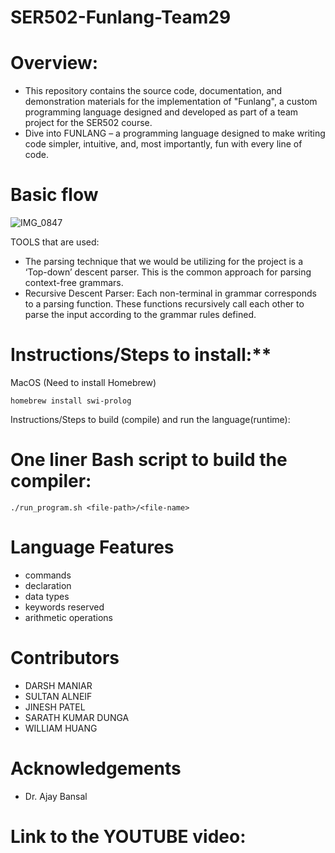 # SER502-Funlang-Team29
# **Overview:**
- This repository contains the source code, documentation, and demonstration materials for the implementation of "Funlang", a custom programming language designed and developed as part of a team project for the SER502 course.
- Dive into FUNLANG – a programming language designed to make writing code simpler, intuitive, and, most importantly, fun with every line of code.

# **Basic flow**
![IMG_0847](https://github.com/Sdunga1/SER502-Funlang-Team29/assets/165943559/b64831bf-2310-4cff-9ba8-4479af3aefb6)

TOOLS that are used: 
- The parsing technique that we would be utilizing for the project is a ‘Top-down’ descent parser. This is the common approach for parsing context-free grammars.
- Recursive Descent Parser: Each non-terminal in grammar corresponds to a parsing function. These functions recursively call each other to parse the input according to the grammar rules defined.


# **Instructions/Steps** to install:**

MacOS (Need to install Homebrew)

```homebrew install swi-prolog```

Instructions/Steps to build (compile) and run the language(runtime):
# **One liner Bash script to build the compiler:**
```./run_program.sh <file-path>/<file-name>```

# **Language Features**
- commands
- declaration
- data types
- keywords reserved
- arithmetic operations

# **Contributors**
- DARSH MANIAR
- SULTAN ALNEIF
- JINESH PATEL
- SARATH KUMAR DUNGA
- WILLIAM HUANG

# **Acknowledgements**
- Dr. Ajay Bansal

# **Link to the YOUTUBE video:**

